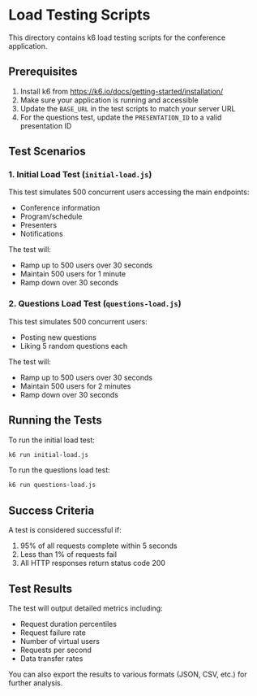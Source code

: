 # Load Testing Scripts

This directory contains k6 load testing scripts for the conference application.

## Prerequisites

1. Install k6 from https://k6.io/docs/getting-started/installation/
2. Make sure your application is running and accessible
3. Update the `BASE_URL` in the test scripts to match your server URL
4. For the questions test, update the `PRESENTATION_ID` to a valid presentation ID

## Test Scenarios

### 1. Initial Load Test (`initial-load.js`)

This test simulates 500 concurrent users accessing the main endpoints:
- Conference information
- Program/schedule
- Presenters
- Notifications

The test will:
- Ramp up to 500 users over 30 seconds
- Maintain 500 users for 1 minute
- Ramp down over 30 seconds

### 2. Questions Load Test (`questions-load.js`)

This test simulates 500 concurrent users:
- Posting new questions
- Liking 5 random questions each

The test will:
- Ramp up to 500 users over 30 seconds
- Maintain 500 users for 2 minutes
- Ramp down over 30 seconds

## Running the Tests

To run the initial load test:
```bash
k6 run initial-load.js
```

To run the questions load test:
```bash
k6 run questions-load.js
```

## Success Criteria

A test is considered successful if:
1. 95% of all requests complete within 5 seconds
2. Less than 1% of requests fail
3. All HTTP responses return status code 200

## Test Results

The test will output detailed metrics including:
- Request duration percentiles
- Request failure rate
- Number of virtual users
- Requests per second
- Data transfer rates

You can also export the results to various formats (JSON, CSV, etc.) for further analysis. 